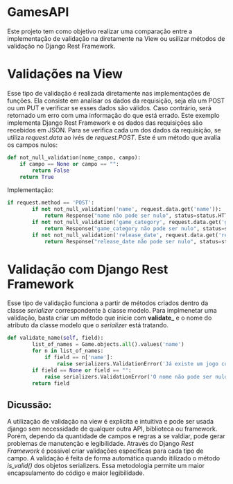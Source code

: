 # GamesAPI
Este projeto tem como objetivo realizar uma comparação entre a implementação de validação na diretamente na View ou usilizar métodos de validação no Django Rest Framework.

# Validações na View
Esse tipo de validação é realizada diretamente nas implementações de funções. Ela consiste em analisar os dados da requisição, seja ela um POST ou um PUT e verificar se esses dados são válidos. Caso contrário, será retornado um erro com uma informação do que está errado.
Este exemplo implementa Django Rest Framework e os dados das requisições são recebidos em JSON. Para se verifica cada um dos dados da requisição, se utiliza *request.data* ao ivés de *request.POST*.
Este é um método que avalia os campos nulos:
```python
def not_null_validation(nome_campo, campo):
	if campo == None or campo == "":
		return False
	return True
```
Implementação:
```python
if request.method == 'POST':
		if not not_null_validation('name', request.data.get('name')):
			return Response("name não pode ser nulo", status=status.HTTP_400_BAD_REQUEST)
		if not not_null_validation('game_category', request.data.get('game_category')):
			return Response("game_category não pode ser nulo", status=status.HTTP_400_BAD_REQUEST)
		if not not_null_validation('release_date', request.data.get('release_date')):
			return Response("release_date não pode ser nulo", status=status.HTTP_400_BAD_REQUEST)
```

# Validação com Django Rest Framework
Esse tipo de validação funciona a partir de métodos criados dentro da classe *serializer* correspondente à classe modelo.
Para implmenetar uma validação, basta criar um método que inicie com **validate_** e o nome do atributo da classe modelo que o *serializer* está tratando.
```python
def validate_name(self, field):
		list_of_names = Game.objects.all().values('name')
		for n in list_of_names:
			if field == n['name']:
				raise serializers.ValidationError('Já existe um jogo com esse nome')
		if field == None or field == "":
			raise serializers.ValidationError('O nome não pode ser nulo')
		return field
```
## Dicussão:
A utilização de validação na view é explicita e intuitiva e pode ser usada django sem necessidade de qualquer outra API, biblioteca ou framework. Porém, dependo da quantidade de campos e regras a se valdiar, pode gerar problemas de manutenção e legibilidade.
Através do Django *Rest Framework* é possivel criar validações especificas para cada tipo de campo. A validação é feita de forma automática quando itilizado o método *is_valid()* dos objetos serializers. Essa metodologia permite um maior encapsulamento do código e maior legibilidade.

